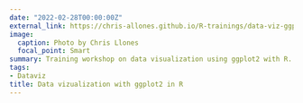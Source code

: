 ```yaml
---
date: "2022-02-28T00:00:00Z"
external_link: https://chris-allones.github.io/R-trainings/data-viz-ggplot2/index.html
image:
  caption: Photo by Chris Llones
  focal_point: Smart
summary: Training workshop on data visualization using ggplot2 with R.
tags:
- Dataviz
title: Data vizualization with ggplot2 in R
---
```

